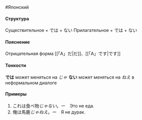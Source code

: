 #Японский 
#### Структура
Существительное + では + ない
Прилагательное + では + ない 
#### Пояснение
Отрицательная форма [[「A」だ|だ]]、[[「A」です|です]]
#### Тонкости
**では** может меняться на *じゃ*
**ない** может меняться на *ねえ* в неформальном диалоге
#### Примеры
1. これは食べ物*じゃない*。ー　Это не еда.
2. 俺は馬鹿*じゃねえ*。ー　Я не дурак.